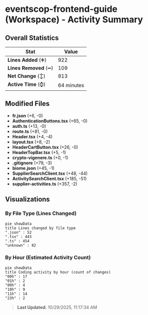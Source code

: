 # eventscop-frontend-guide (Workspace) - Activity Summary 

## Overall Statistics

| Stat                   | Value                                                             |
| ---------------------- | ----------------------------------------------------------------- |
| **Lines Added** (➕)   | 922                                          |
| **Lines Removed** (➖) | 109                                        |
| **Net Change** (↕)    | 813                |
| **Active Time** (⌚)   | 64 minutes |


## Modified Files
- **fr.json** (+6, -0)
- **AuthenticationButtons.tsx** (+65, -0)
- **auth.ts** (+13, -0)
- **route.ts** (+81, -0)
- **Header.tsx** (+4, -4)
- **layout.tsx** (+8, -2)
- **HeaderCartButton.tsx** (+26, -0)
- **HeaderTopBar.tsx** (+5, -1)
- **crypto-vigenere.ts** (+0, -1)
- **.gitignore** (+79, -3)
- **biome.json** (+45, -1)
- **SupplierSearchClient.tsx** (+48, -44)
- **ActivitySearchClient.tsx** (+185, -51)
- **supplier-activities.ts** (+357, -2)

## Visualizations

### By File Type (Lines Changed)

```mermaid
pie showData
title Lines changed by file type
".json" : 52
".tsx" : 443
".ts" : 454
"unknown" : 82
```

### By Hour (Estimated Activity Count)

```mermaid
pie showData
title Coding activity by hour (count of changes)
"00h" : 17
"01h" : 2
"09h" : 4
"10h" : 9
"11h" : 14
"23h" : 2
```


> **Last Updated:** 10/29/2025, 11:17:34 AM